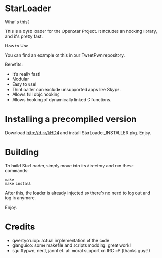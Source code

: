 StarLoader
==========


What's this?

This is a dylib loader for the OpenStar Project.
It includes an hooking library, and it's pretty fast.

How to Use:

You can find an example of this in our TweetPwn repository.

Benefits:

* It's really fast!
* Modular
* Easy to use!
* ThinLoader can exclude unsupported apps like Skype.
* Allows full objc hooking
* Allows hooking of dynamically linked C functions.

Installing a precompiled version
=================================

Download http://d.pr/kHD4 and install StarLoader_INSTALLER.pkg.
Enjoy.

Building
==========
To build StarLoader, simply move into its directory and run these commands:

	make
	make install

After this, the loader is already injected so there's no need to log out and log in anymore.

Enjoy.


Credits
=======

* qwertyoruiop: actual implementation of the code
* gianguido: some makefile and scripts modding. great work!
* squiffypwn, nerd, jannf et. al: moral support on IRC =P (thanks guys!)
